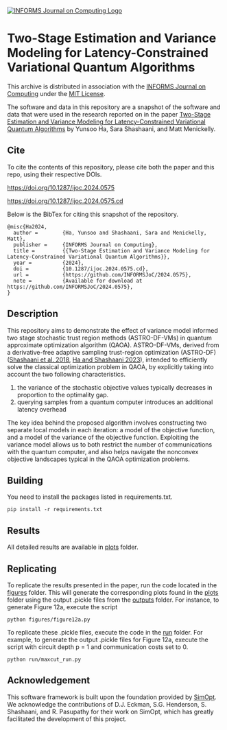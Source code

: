 [![INFORMS Journal on Computing Logo](https://INFORMSJoC.github.io/logos/INFORMS_Journal_on_Computing_Header.jpg)](https://pubsonline.informs.org/journal/ijoc)

# Two-Stage Estimation and Variance Modeling for Latency-Constrained Variational Quantum Algorithms

This archive is distributed in association with the [INFORMS Journal on
Computing](https://pubsonline.informs.org/journal/ijoc) under the [MIT License](LICENSE).

The software and data in this repository are a snapshot of the software and data
that were used in the research reported on in the paper 
[Two-Stage Estimation and Variance Modeling for Latency-Constrained Variational Quantum Algorithms](https://doi.org/10.1287/ijoc.2024.0575) by Yunsoo Ha, Sara Shashaani, and Matt Menickelly. 

## Cite

To cite the contents of this repository, please cite both the paper and this repo, using their respective DOIs.

https://doi.org/10.1287/ijoc.2024.0575

https://doi.org/10.1287/ijoc.2024.0575.cd

Below is the BibTex for citing this snapshot of the repository.

```
@misc{Ha2024,
  author =        {Ha, Yunsoo and Shashaani, Sara and Menickelly, Matt},
  publisher =     {INFORMS Journal on Computing},
  title =         {{Two-Stage Estimation and Variance Modeling for Latency-Constrained Variational Quantum Algorithms}},
  year =          {2024},
  doi =           {10.1287/ijoc.2024.0575.cd},
  url =           {https://github.com/INFORMSJoC/2024.0575},
  note =          {Available for download at https://github.com/INFORMSJoC/2024.0575},
}  
```

## Description

This repository aims to demonstrate the effect of variance model informed two stage stochastic trust region methods (ASTRO-DF-VMs) in quantum approximate optimization algorithm (QAOA). ASTRO-DF-VMs, derived from a derivative-free adaptive sampling trust-region optimization (ASTRO-DF) ([Shashaani et al. 2018](https://epubs.siam.org/doi/abs/10.1137/15M1042425), [Ha and Shashaani 2023](https://ieeexplore.ieee.org/abstract/document/10408143)), intended to efficiently solve the classical optimization problem in QAOA, by explicitly taking into account the two following characteristics. 

1) the variance of the stochastic objective values typically decreases in proportion to the optimality gap.
2) querying samples from a quantum computer introduces an additional latency overhead

The key idea behind the proposed algorithm involves constructing two separate local models in each iteration: a model of the objective function, and a model of the variance of the objective function. Exploiting the variance model allows us to both restrict the number of communications with the quantum computer, and also helps navigate the nonconvex objective landscapes typical in the QAOA optimization problems. 

## Building

You need to install the packages listed in requirements.txt.

```
pip install -r requirements.txt
```

## Results

All detailed results are available in [plots](experiments/plots) folder.

## Replicating

To replicate the results presented in the paper, run the code located in the [figures](figures) folder. This will generate the corresponding plots found in the [plots](experiments/plots) folder using the output .pickle files from the [outputs](experiments/outputs) folder. For instance, to generate Figure 12a, execute the script
```
python figures/figure12a.py
```

To replicate these .pickle files, execute the code in the [run](run) folder. For example, to generate the output .pickle files for Figure 12a, execute the script with circuit depth p = 1 and communication costs set to 0.

```
python run/maxcut_run.py
```

## Acknowledgement

This software framework is built upon the foundation provided by [SimOpt](https://github.com/simopt-admin/simopt). We acknowledge the contributions of D.J. Eckman, S.G. Henderson, S. Shashaani, and R. Pasupathy for their work on SimOpt, which has greatly facilitated the development of this project.

